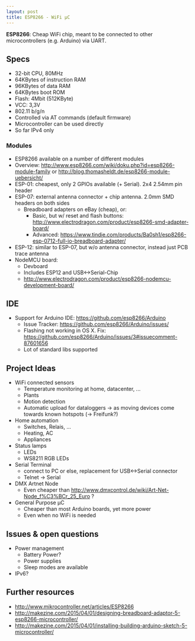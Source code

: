 ```yaml
---
layout: post
title: ESP8266 - WiFi µC
---
```


**ESP8266**: Cheap WiFi chip, meant to be connected to other microcontrollers (e.g. Arduino) via UART.

## Specs
* 32-bit CPU, 80MHz
* 64KBytes of instruction RAM
* 96KBytes of data RAM
* 64KBytes boot ROM
* Flash: 4Mbit (512KByte)
* VCC: 3,3V
* 802.11 b/g/n
* Controlled via AT commands (default firmware)
* Microcontroller can be used directly
* So far IPv4 only

### Modules
* ESP8266 available on a number of different modules
* Overview: http://www.esp8266.com/wiki/doku.php?id=esp8266-module-family or http://blog.thomasheldt.de/esp8266-module-uebersicht/
* ESP-01: cheapest, only 2 GPIOs available (+ Serial). 2x4 2.54mm pin header
* ESP-07: external antenna connector + chip antenna. 2.0mm SMD headers on both sides
  * Breadboard adapters on eBay (cheap), or:
    * Basic, but w/ reset and flash buttons: http://www.electrodragon.com/product/esp8266-smd-adapter-board/
    * Advanced: https://www.tindie.com/products/Ba0sh1/esp8266-esp-0712-full-io-breadboard-adapter/
* ESP-12: similar to ESP-07, but w/o antenna connector, instead just PCB trace antenna
* NodeMCU board:
  * Devboard
  * Includes ESP12 and USB<->Serial-Chip
  * http://www.electrodragon.com/product/esp8266-nodemcu-development-board/


## IDE
* Support for Arduino IDE: https://github.com/esp8266/Arduino
  * Issue Tracker: https://github.com/esp8266/Arduino/issues/
  * Flashing not working in OS X. Fix: https://github.com/esp8266/Arduino/issues/3#issuecomment-87601656
  * Lot of standard libs supported

## Project Ideas
* WiFi connected sensors
  * Temperature monitoring at home, datacenter, ...
  * Plants
  * Motion detection
  * Automatic upload for dataloggers -> as moving devices come towards known hotspots (-> Freifunk?)
* Home automation
  * Switches, Relais, ...
  * Heating, AC
  * Appliances
* Status lamps
  * LEDs
  * WS8211 RGB LEDs
* Serial Terminal
  * connect to PC or else, replacement for USB<->Serial connector
  * Telnet -> Serial
* DMX Artnet Node
  * Even cheaper than http://www.dmxcontrol.de/wiki/Art-Net-Node_f%C3%BCr_25_Euro ?
* General Purpose µC
  * Cheaper than most Arduino boards, yet more power
  * Even when no WiFi is needed

## Issues & open questions
* Power management
  * Battery Power?
  * Power supplies
  * Sleep modes are available
* IPv6?

## Further resources
* http://www.mikrocontroller.net/articles/ESP8266
* http://makezine.com/2015/04/01/designing-breadboard-adaptor-5-esp8266-microcontroller/
* http://makezine.com/2015/04/01/installing-building-arduino-sketch-5-microcontroller/
